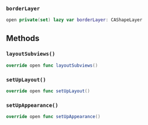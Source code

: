 
### `borderLayer`

``` swift
open private(set) lazy var borderLayer: CAShapeLayer 
```

## Methods

### `layoutSubviews()`

``` swift
override open func layoutSubviews() 
```

### `setUpLayout()`

``` swift
override open func setUpLayout() 
```

### `setUpAppearance()`

``` swift
override open func setUpAppearance() 
